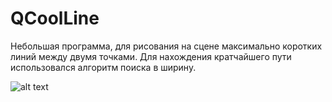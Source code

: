 # QCoolLine

Небольшая программа, для рисования на сцене максимально коротких линий между двумя точками. Для нахождения кратчайшего пути использовался алгоритм поиска в ширину.

![alt text](https://bytebucket.org/Hakimov/qcoolline/raw/54ae876022e9721efeea3e3125f5541424b2fa65/screen.png "Logo Title Text 1")
